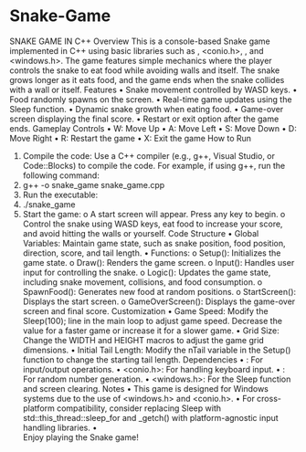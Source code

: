 # Snake-Game
SNAKE GAME IN C++
Overview
This is a console-based Snake game implemented in C++ using basic libraries such as <iostream>, <conio.h>, <cstdlib>, and <windows.h>. The game features simple mechanics where the player controls the snake to eat food while avoiding walls and itself. The snake grows longer as it eats food, and the game ends when the snake collides with a wall or itself.
Features
•	Snake movement controlled by WASD keys.
•	Food randomly spawns on the screen.
•	Real-time game updates using the Sleep function.
•	Dynamic snake growth when eating food.
•	Game-over screen displaying the final score.
•	Restart or exit option after the game ends.
Gameplay Controls
•	W: Move Up
•	A: Move Left
•	S: Move Down
•	D: Move Right
•	R: Restart the game
•	X: Exit the game
How to Run
1.	Compile the code: Use a C++ compiler (e.g., g++, Visual Studio, or Code::Blocks) to compile the code. For example, if using g++, run the following command: 
2.	g++ -o snake_game snake_game.cpp
3.	Run the executable: 
4.	./snake_game
5.	Start the game: 
o	A start screen will appear. Press any key to begin.
o	Control the snake using WASD keys, eat food to increase your score, and avoid hitting the walls or yourself.
Code Structure
•	Global Variables: Maintain game state, such as snake position, food position, direction, score, and tail length.
•	Functions: 
o	Setup(): Initializes the game state.
o	Draw(): Renders the game screen.
o	Input(): Handles user input for controlling the snake.
o	Logic(): Updates the game state, including snake movement, collisions, and food consumption.
o	SpawnFood(): Generates new food at random positions.
o	StartScreen(): Displays the start screen.
o	GameOverScreen(): Displays the game-over screen and final score.
Customization
•	Game Speed: Modify the Sleep(100); line in the main loop to adjust game speed. Decrease the value for a faster game or increase it for a slower game.
•	Grid Size: Change the WIDTH and HEIGHT macros to adjust the game grid dimensions.
•	Initial Tail Length: Modify the nTail variable in the Setup() function to change the starting tail length.
Dependencies
•	<iostream>: For input/output operations.
•	<conio.h>: For handling keyboard input.
•	<cstdlib>: For random number generation.
•	<windows.h>: For the Sleep function and screen clearing.
Notes
•	This game is designed for Windows systems due to the use of <windows.h> and <conio.h>.
•	For cross-platform compatibility, consider replacing Sleep with std::this_thread::sleep_for and _getch() with platform-agnostic input handling libraries.
•	
Enjoy playing the Snake game!


